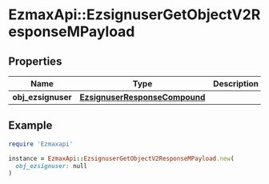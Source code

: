 # EzmaxApi::EzsignuserGetObjectV2ResponseMPayload

## Properties

| Name | Type | Description | Notes |
| ---- | ---- | ----------- | ----- |
| **obj_ezsignuser** | [**EzsignuserResponseCompound**](EzsignuserResponseCompound.md) |  |  |

## Example

```ruby
require 'Ezmaxapi'

instance = EzmaxApi::EzsignuserGetObjectV2ResponseMPayload.new(
  obj_ezsignuser: null
)
```

